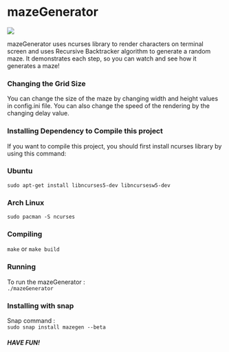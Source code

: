 # mazeGenerator

![](maze.gif)

mazeGenerator uses ncurses library to render characters on terminal screen and uses Recursive Backtracker algorithm to generate a random maze. It demonstrates each step, so you can watch and see how it generates a maze!

### Changing the Grid Size

You can change the size of the maze by changing width and height values in config.ini file. You can also change the speed of the rendering by the changing delay value.

### Installing Dependency to Compile this project

If you want to compile this project, you should first install ncurses library by using this command: <br />

### Ubuntu <br />

`sudo apt-get install libncurses5-dev libncursesw5-dev`<br />

### Arch Linux <br />

`sudo pacman -S ncurses`

### Compiling

`make` or `make build`

### Running

To run the mazeGenerator : <br />
`./mazeGenerator`

### Installing with snap

Snap command : <br />
`sudo snap install mazegen --beta`

##### HAVE FUN!
